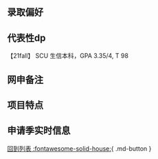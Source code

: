 ## 录取偏好

## 代表性dp
【21fall】 SCU 生信本科，GPA 3.35/4, T 98 

## 网申备注

## 项目特点

## 申请季实时信息

[回到列表 :fontawesome-solid-house:](选校梯度.md){ .md-button }
